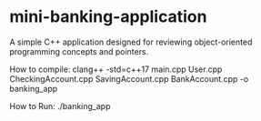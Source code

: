 # mini-banking-application

A simple C++ application designed for reviewing object-oriented programming concepts and pointers.


How to compile:
clang++ -std=c++17 main.cpp User.cpp CheckingAccount.cpp SavingAccount.cpp BankAccount.cpp -o banking_app

How to Run: 
./banking_app
